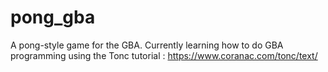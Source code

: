 # pong_gba

A pong-style game for the GBA.
Currently learning how to do GBA programming using the Tonc tutorial : https://www.coranac.com/tonc/text/
